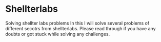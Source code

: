 # Shellterlabs
Solving shellter labs problems
In this I will solve several problems of different secotrs from shellterlabs.
Please read through if you have any doubts or got stuck while solving any challenges.

